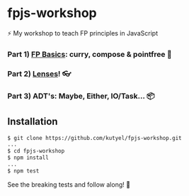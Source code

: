 # fpjs-workshop

⚡️ My workshop to teach FP principles in JavaScript

### Part 1) [FP Basics](https://fpjs-talk.now.sh/#0): curry, compose & pointfree 🐏

### Part 2) [Lenses](https://functional-lenses.now.sh/#0)! 👓

### Part 3) ADT's: Maybe, Either, IO/Task... 📦

## Installation

```sh
$ git clone https://github.com/kutyel/fpjs-workshop.git
...
$ cd fpjs-workshop
$ npm install
...
$ npm test
```

See the breaking tests and follow along! 🚀

